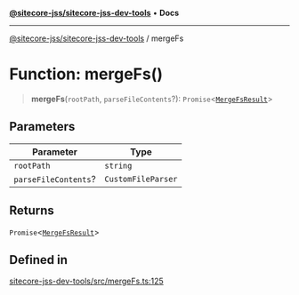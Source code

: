 [**@sitecore-jss/sitecore-jss-dev-tools**](../README.md) • **Docs**

***

[@sitecore-jss/sitecore-jss-dev-tools](../README.md) / mergeFs

# Function: mergeFs()

> **mergeFs**(`rootPath`, `parseFileContents`?): `Promise`\<[`MergeFsResult`](../interfaces/MergeFsResult.md)\>

## Parameters

| Parameter | Type |
| ------ | ------ |
| `rootPath` | `string` |
| `parseFileContents`? | `CustomFileParser` |

## Returns

`Promise`\<[`MergeFsResult`](../interfaces/MergeFsResult.md)\>

## Defined in

[sitecore-jss-dev-tools/src/mergeFs.ts:125](https://github.com/Sitecore/jss/blob/2c037b1db9e09367420bc13389995d0890265712/packages/sitecore-jss-dev-tools/src/mergeFs.ts#L125)
